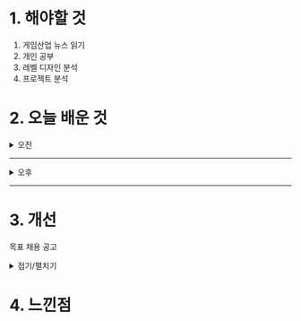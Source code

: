 
# 1. 해야할 것

1. 게임산업 뉴스 읽기 
2. 개인 공부  
3. 레벨 디자인 분석
4. 프로젝트 분석



# 2. 오늘 배운 것

<details>
<summary>오전</summary>

## 오늘의 뉴스
### [기사: 타이베이 게임쇼](https://www.inven.co.kr/webzine/news/?news=302619)
![image](https://github.com/user-attachments/assets/f7a2ed46-9f52-441d-8bd3-a4095cd1cd83)
```
인디게임 뿐 아니라 대작 게임도 할 수 있는 타이베이 게임쇼
이런 게임쇼에 참가해서 게임을 하는 것만으로도 영감을 많이 받는다.
그리고
나도 이렇게 게임을 제작해서 내고 실시간으로 피드백을 받고 싶다.
```
</details>

****

<details>
<summary>오후</summary>

## 프로젝트 분석 
### 프로젝트 특징
- 오픈월드 스타일 허브 월드
- 하이 스피드 액션 장르
- 차세대 콘솔/PC 목표로 제작
- SF 세계관, 패키지 게임

### 담당업무
- 차세대 액션 어드벤처 게임 기획
- 게임 내에 필요한 레벨과 이벤트 설계
- 허브 월드 구조의 레벨 디자인 설계
- 시나리오와 연계된 이벤트의 설계 및 적용

### 지원자격
- 콘솔 게임에 대한 이해와 제작에 열정이 있으신 분
- 팀원간 원활한 커뮤니케이션이 가능하신 분
- 기획 문서 작성 및 인덱싱에 능숙하신 분
- 자신이 구상한 것을 3D 공간에서 표현 가능하신 분

### 우대사항
- 콘솔 플랫폼의 액션 게임의 레벨 디자인 관련 역기획서
- 언리얼 엔진 내 블루프린트, 레벨 시퀀스를 다뤄보신 분
- 툴을 사용하여 퀘스트, 이벤트 작업 경험

****


## 레벨 디자인 분석
### 허브 레벨 디자인
- 허브 월드의 특징
- 중앙 연결 지점

허브 월드는 여러 지역(레벨)로 이동할 수 있는 거점이야.
예: 다크 소울 시리즈의 파이어링크 성역처럼, 주요 레벨로 연결되는 포탈 같은 느낌.
안전 공간

대부분의 허브 월드는 적이 없고 안전한 공간으로 설정돼.
플레이어가 장비를 강화하거나 퀘스트를 받고, 필요한 자원을 정비할 수 있어.
선형 또는 비선형 구조

허브 월드에서 선택한 레벨 순서에 따라 스토리가 선형으로 진행될 수도, 비선형으로 여러 루트를 탐험할 수도 있어.
예: 원신처럼 자유롭게 탐험하거나, 갓 오브 워: 라그나로크처럼 스토리 진행에 따라 잠긴 지역이 열리는 구조.
스토리의 중심

허브 월드는 스토리의 흐름을 플레이어에게 전달하거나 게임의 분위기를 보여주는 중요한 장소야.
예: 허브 안에서 NPC들이 이야기를 하거나, 플레이어가 월드의 과거와 미래를 배우는 장소.
허브 월드 레벨 디자인의 예시
원신

몬드성과 같은 도시들이 허브 역할을 해.
여기서 플레이어는 NPC와 교류하거나, 퀘스트를 받고 주변 지역으로 떠날 수 있어.
다크 소울 시리즈 - 파이어링크 성역

플레이어가 장비를 강화하거나 스토리 NPC를 만나고, 여러 던전으로 이동할 수 있는 중심지.
젤다의 전설: 브레스 오브 더 와일드 - 시작의 대지

게임 초반의 제한된 허브 공간에서 기본 메커니즘을 배우고, 이후 거대한 오픈월드로 나아가는 구조.
갓 오브 워: 라그나로크 - 신들의 호수

호수를 중심으로 다양한 지역으로 이동하며, 진행도에 따라 접근 가능한 영역이 확장돼.
허브 월드 레벨 디자인의 핵심 설계 요소
플레이어 동선

허브에서 어디로 갈지 명확하게 보여주는 시각적 또는 내비게이션 요소.
예: 문, 다리, 포탈, 주요 랜드마크.
NPC와의 상호작용

스토리를 전달하거나 아이템을 제공하는 NPC 배치.
중요한 캐릭터는 쉽게 눈에 띄는 위치에 배치해.
스토리 및 시각적 매력

허브의 분위기는 게임의 테마와 톤을 설정하는 데 중요한 역할을 해.
예: 황량한 포스트아포칼립스라면 허브도 폐허 분위기를 낼 수 있어야 해.
탐험과 보상

허브 월드 내부에도 소소한 탐험 요소와 숨겨진 보상이 있어야 플레이어가 흥미를 느껴.



허브 월드 레벨 디자인 예시

허브 월드 설계 경험이 없다면, 가상의 프로젝트를 만들어 설계안을 가져가.
간단한 맵 스케치(디지털 또는 손그림)와 동선, 플레이어 흐름을 시각적으로 정리.
주요 이벤트 위치, NPC 배치 등도 포함하면 설득력이 올라가.
네가 생각하는 이상적인 레벨 구조

액션 어드벤처 게임에 맞는 레벨 설계(플레이어 동선, 퍼즐, 이벤트 배치).
가령, 차세대 콘솔을 염두에 둔 시네마틱 경험을 레벨로 풀어낸 아이디어.
경쟁작 분석 자료

허브 월드 구조가 잘 설계된 게임(예: 원신, 젤다의 전설)의 사례를 분석.
게임 구조, 동선 설계, 플레이어 심리 등을 분석하고, 이를 개선하거나 변형한 아이디어를 제안.
GDD(Game Design Document) 조각

네가 설계한 레벨의 GDD 일부를 준비해.
게임 세계관, 레벨 테마, 퍼즐 구조, 보스 이벤트를 문서로 정리하면 좋아.
문제 해결 능력을 보여줄 자료

만약 기존 포트폴리오에서 약점이 있다고 생각되면, 그 부분을 보완하는 자료를 준비해.
예: 플레이어 동선이 비직관적이라는 피드백을 받았다면, 이를 개선한 대안을 설명.

</details>

****


# 3. 개선
목표 채용 공고

<details>
<summary>접기/펼치기</summary>

![image](https://github.com/user-attachments/assets/8ebd103b-2caf-4e9f-91ed-3d5cbf73937c)

[채용공고: 레벨디자이너](https://career.nexon.com/user/recruit/member/postDetail?joinCorp=NO&reNo=20250008&currentPage=0)
</details>



# 4. 느낀점
